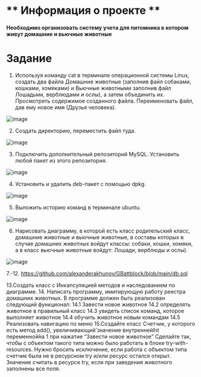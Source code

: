 # ** Информация о проекте **
#### Необходимо организовать систему учета для питомника в котором живут домашние и вьючные животные

# Задание
1. Используя команду cat в терминале операционной системы Linux, создать
два файла Домашние животные (заполнив файл собаками, кошками,
хомяками) и Вьючные животными заполнив файл Лошадьми, верблюдами и
ослы), а затем объединить их. Просмотреть содержимое созданного файла.
Переименовать файл, дав ему новое имя (Друзья человека).

![image](https://github.com/alexanderakhunov/GBattblock/assets/121312392/901cb84f-74f1-4d1c-9636-520d79b33cf7)

2. Создать директорию, переместить файл туда.

![image](https://github.com/alexanderakhunov/GBattblock/assets/121312392/717e31e4-c08a-492f-b5e2-0e382772a471)
   
3. Подключить дополнительный репозиторий MySQL. Установить любой пакет
из этого репозитория.

![image](https://github.com/alexanderakhunov/GBattblock/assets/121312392/9e8fca59-e029-4916-a2d1-057ced3c6ca8)

4. Установить и удалить deb-пакет с помощью dpkg.

![image](https://github.com/alexanderakhunov/GBattblock/assets/121312392/b212db30-42ba-49a4-91e5-678e42036909)

5. Выложить историю команд в терминале ubuntu.

![image](https://github.com/alexanderakhunov/GBattblock/assets/121312392/75eb0edb-41f6-4a04-96ba-358c7cf563b8)
   
6. Нарисовать диаграмму, в которой есть класс родительский класс, домашние
животные и вьючные животные, в составы которых в случае домашних
животных войдут классы: собаки, кошки, хомяки, а в класс вьючные животные
войдут: Лошади, верблюды и ослы).

![image](https://github.com/alexanderakhunov/GBattblock/assets/121312392/909d692e-665b-4574-bd17-1b96544a5c3d)

7.-12. https://github.com/alexanderakhunov/GBattblock/blob/main/db.sql
   
13.Создать класс с Инкапсуляцией методов и наследованием по диаграмме.
14. Написать программу, имитирующую работу реестра домашних животных.
В программе должен быть реализован следующий функционал:
14.1 Завести новое животное
14.2 определять животное в правильный класс
14.3 увидеть список команд, которое выполняет животное
14.4 обучить животное новым командам
14.5 Реализовать навигацию по меню
15.Создайте класс Счетчик, у которого есть метод add(), увеличивающий̆
значение внутренней̆int переменной̆на 1 при нажатие “Завести новое
животное” Сделайте так, чтобы с объектом такого типа можно было работать в
блоке try-with-resources. Нужно бросить исключение, если работа с объектом
типа счетчик была не в ресурсном try и/или ресурс остался открыт. Значение
считать в ресурсе try, если при заведения животного заполнены все поля.
